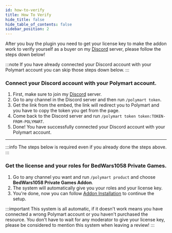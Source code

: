 ```yaml
---
id: how-to-verify
title: How To Verify
hide_title: false
hide_table_of_contents: false
sidebar_position: 2
---
```


After you buy the plugin you need to get your license key to make the addon work to verify yourself as a buyer on my [Discord](https://mher.club/discord) server, please follow the steps down below!

:::note
If you have already connected your Discord account with your Polymart account you can skip those steps down below.
:::

### Connect your Discord account with your Polymart account.

1. First, make sure to join my [Discord](https://mher.club/discord) server.
2. Go to any channel in the Discord server and then run `/polymart token`.
3. Get the link from the embed, the link will redirect you to Polymart and you have to copy the token you  get from the page.
4. Come back to the Discord server and run `/polymart token token:TOKEN-FROM-POLYMART`.
5. Done! You have successfully connected your Discord account with your Polymart account.

---

:::info
The steps below is required even if you already done the steps above.
:::

### Get the license and your roles for BedWars1058 Private Games.

1. Go to any channel you want and run `/polymart product` and choose **BedWars1058 Private Games Addon**.
2. The system will automatically give you your roles and your license key.
3. You're done, now you can follow [Addon Installation](https://asdasd.asdas) to continue the setup.

:::important
This system is all automatic, if it doesn't work means you have connected a wrong Polymart account or you haven't purchased the resource. You don't have to wait for any moderator to give your license key, please be considered to mention this system when leaving a review!
:::